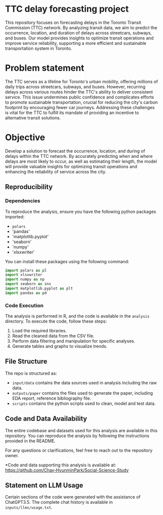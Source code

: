 # TTC delay forecasting project

This repository focuses on forecasting delays in the Toronto Transit Commission (TTC) network. By analyzing transit data, we aim to predict the occurrence, location, and duration of delays across streetcars, subways, and buses. Our model provides insights to optimize transit operations and improve service reliability, supporting a more efficient and sustainable transportation system in Toronto.

# Problem statement
The TTC serves as a lifeline for Toronto's urban mobility, offering millions of daily trips across streetcars, subways, and buses. However, recurring delays across various routes hinder the TTC's ability to deliver consistent service. This issue undermines public confidence and complicates efforts to promote sustainable transportation, crucial for reducing the city's carbon footprint by encouraging fewer car journeys. Addressing these challenges is vital for the TTC to fulfill its mandate of providing an incentive to alternative transit solutions. 

# Objective
Develop a solution to forecast the occurrence, location, and during of delays within the TTC network. By accurately predicting when and where delays are most likely to occur, as well as estimating their length, the model will provide valuable insights for optimizing transit operations and enhancing the reliability of service across the city.

## Reproducibility

### Dependencies
To reproduce the analysis, ensure you have the following python packages imported:

- `polars`
- 'pandas'
- 'matplotlib.pyplot'
- 'seaborn'
- 'numpy'
- 'xlsxwriter'

You can install these packages using the following command:

```Python
import polars as pl
import xlsxwriter
import numpy as np
import seaborn as sns
import matplotlib.pyplot as plt
import pandas as pd
```

### Code Execution
The analysis is performed in R, and the code is available in the `analysis` directory. To execute the code, follow these steps:

1. Load the required libraries.
2. Read the cleaned data from the CSV file.
3. Perform data filtering and manipulation for specific analyses.
4. Generate tables and graphs to visualize trends.


## File Structure

The repo is structured as:

-   `input/data` contains the data sources used in analysis including the raw data.
-   `outputs/paper` contains the files used to generate the paper, including EDA report, reference bibliography file.
-   `scripts` contains the python scripts used to clean, model and test data.
  


## Code and Data Availability

The entire codebase and datasets used for this analysis are available in this repository. You can reproduce the analysis by following the instructions provided in the README.

For any questions or clarifications, feel free to reach out to the repository owner.

*Code and data supporting this analysis is available at: https://github.com/Chay-HyunminPark/Social-Science-Study

## Statement on LLM Usage
Certain sections of the code were generated with the assistance of ChatGPT3.5. The complete chat history is available in `inputs/llms/usage.txt`. 
